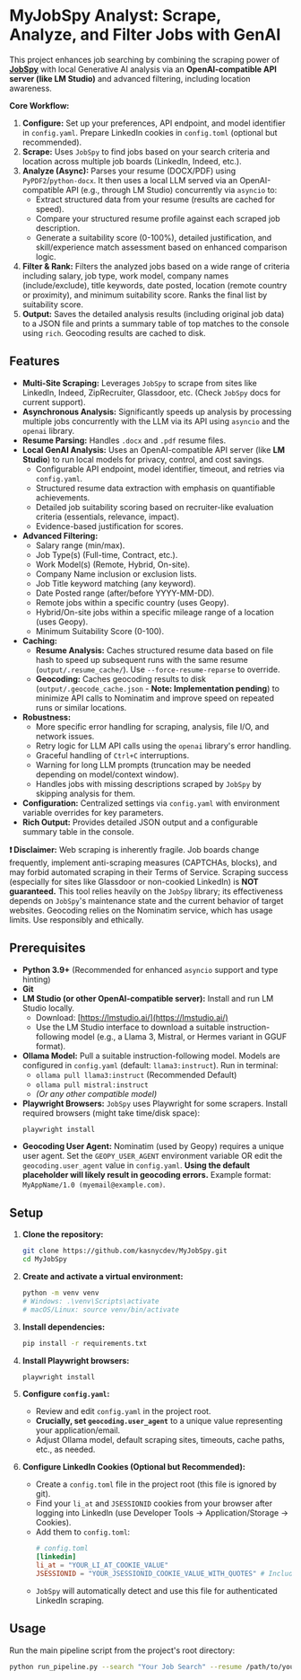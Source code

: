 # MyJobSpy Analyst: Scrape, Analyze, and Filter Jobs with GenAI

This project enhances job searching by combining the scraping power of **[JobSpy](https://github.com/speedyapply/JobSpy)** with local Generative AI analysis via an **OpenAI-compatible API server (like LM Studio)** and advanced filtering, including location awareness.

**Core Workflow:**

1.  **Configure:** Set up your preferences, API endpoint, and model identifier in `config.yaml`. Prepare LinkedIn cookies in `config.toml` (optional but recommended).
2.  **Scrape:** Uses `JobSpy` to find jobs based on your search criteria and location across multiple job boards (LinkedIn, Indeed, etc.).
3.  **Analyze (Async):** Parses your resume (DOCX/PDF) using `PyPDF2`/`python-docx`. It then uses a local LLM served via an OpenAI-compatible API (e.g., through LM Studio) concurrently via `asyncio` to:
    *   Extract structured data from your resume (results are cached for speed).
    *   Compare your structured resume profile against each scraped job description.
    *   Generate a suitability score (0-100%), detailed justification, and skill/experience match assessment based on enhanced comparison logic.
4.  **Filter & Rank:** Filters the analyzed jobs based on a wide range of criteria including salary, job type, work model, company names (include/exclude), title keywords, date posted, location (remote country or proximity), and minimum suitability score. Ranks the final list by suitability score.
5.  **Output:** Saves the detailed analysis results (including original job data) to a JSON file and prints a summary table of top matches to the console using `rich`. Geocoding results are cached to disk.

## Features

*   **Multi-Site Scraping:** Leverages `JobSpy` to scrape from sites like LinkedIn, Indeed, ZipRecruiter, Glassdoor, etc. (Check `JobSpy` docs for current support).
*   **Asynchronous Analysis:** Significantly speeds up analysis by processing multiple jobs concurrently with the LLM via its API using `asyncio` and the `openai` library.
*   **Resume Parsing:** Handles `.docx` and `.pdf` resume files.
*   **Local GenAI Analysis:** Uses an OpenAI-compatible API server (like **LM Studio**) to run local models for privacy, control, and cost savings.
    *   Configurable API endpoint, model identifier, timeout, and retries via `config.yaml`.
    *   Structured resume data extraction with emphasis on quantifiable achievements.
    *   Detailed job suitability scoring based on recruiter-like evaluation criteria (essentials, relevance, impact).
    *   Evidence-based justification for scores.
*   **Advanced Filtering:**
    *   Salary range (min/max).
    *   Job Type(s) (Full-time, Contract, etc.).
    *   Work Model(s) (Remote, Hybrid, On-site).
    *   Company Name inclusion or exclusion lists.
    *   Job Title keyword matching (any keyword).
    *   Date Posted range (after/before YYYY-MM-DD).
    *   Remote jobs within a specific country (uses Geopy).
    *   Hybrid/On-site jobs within a specific mileage range of a location (uses Geopy).
    *   Minimum Suitability Score (0-100).
*   **Caching:**
    *   **Resume Analysis:** Caches structured resume data based on file hash to speed up subsequent runs with the same resume (`output/.resume_cache/`). Use `--force-resume-reparse` to override.
    *   **Geocoding:** Caches geocoding results to disk (`output/.geocode_cache.json` - **Note: Implementation pending**) to minimize API calls to Nominatim and improve speed on repeated runs or similar locations.
*   **Robustness:**
    *   More specific error handling for scraping, analysis, file I/O, and network issues.
    *   Retry logic for LLM API calls using the `openai` library's error handling.
    *   Graceful handling of `Ctrl+C` interruptions.
    *   Warning for long LLM prompts (truncation may be needed depending on model/context window).
    *   Handles jobs with missing descriptions scraped by `JobSpy` by skipping analysis for them.
*   **Configuration:** Centralized settings via `config.yaml` with environment variable overrides for key parameters.
*   **Rich Output:** Provides detailed JSON output and a configurable summary table in the console.

**❗ Disclaimer:** Web scraping is inherently fragile. Job boards change frequently, implement anti-scraping measures (CAPTCHAs, blocks), and may forbid automated scraping in their Terms of Service. Scraping success (especially for sites like Glassdoor or non-cookied LinkedIn) is **NOT guaranteed.** This tool relies heavily on the `JobSpy` library; its effectiveness depends on `JobSpy`'s maintenance state and the current behavior of target websites. Geocoding relies on the Nominatim service, which has usage limits. Use responsibly and ethically.

## Prerequisites

*   **Python 3.9+** (Recommended for enhanced `asyncio` support and type hinting)
*   **Git**
*   **LM Studio (or other OpenAI-compatible server):** Install and run LM Studio locally.
    *   Download: [https://lmstudio.ai/](https://lmstudio.ai/)
    *   Use the LM Studio interface to download a suitable instruction-following model (e.g., a Llama 3, Mistral, or Hermes variant in GGUF format).
*   **Ollama Model:** Pull a suitable instruction-following model. Models are configured in `config.yaml` (default: `llama3:instruct`). Run in terminal:
    *   `ollama pull llama3:instruct` (Recommended Default)
    *   `ollama pull mistral:instruct`
    *   *(Or any other compatible model)*
*   **Playwright Browsers:** `JobSpy` uses Playwright for some scrapers. Install required browsers (might take time/disk space):
    ```bash
    playwright install
    ```
*   **Geocoding User Agent:** Nominatim (used by Geopy) requires a unique user agent. Set the `GEOPY_USER_AGENT` environment variable OR edit the `geocoding.user_agent` value in `config.yaml`. **Using the default placeholder will likely result in geocoding errors.** Example format: `MyAppName/1.0 (myemail@example.com)`.

## Setup

1.  **Clone the repository:**
    ```bash
    git clone https://github.com/kasnycdev/MyJobSpy.git
    cd MyJobSpy
    ```

2.  **Create and activate a virtual environment:**
    ```bash
    python -m venv venv
    # Windows: .\venv\Scripts\activate
    # macOS/Linux: source venv/bin/activate
    ```

3.  **Install dependencies:**
    ```bash
    pip install -r requirements.txt
    ```

4.  **Install Playwright browsers:**
    ```bash
    playwright install
    ```

5.  **Configure `config.yaml`:**
    *   Review and edit `config.yaml` in the project root.
    *   **Crucially, set `geocoding.user_agent`** to a unique value representing your application/email.
    *   Adjust Ollama model, default scraping sites, timeouts, cache paths, etc., as needed.

6.  **Configure LinkedIn Cookies (Optional but Recommended):**
    *   Create a `config.toml` file in the project root (this file is ignored by git).
    *   Find your `li_at` and `JSESSIONID` cookies from your browser after logging into LinkedIn (use Developer Tools -> Application/Storage -> Cookies).
    *   Add them to `config.toml`:
        ```toml
        # config.toml
        [linkedin]
        li_at = "YOUR_LI_AT_COOKIE_VALUE"
        JSESSIONID = "YOUR_JSESSIONID_COOKIE_VALUE_WITH_QUOTES" # Include quotes if present
        ```
    *   `JobSpy` will automatically detect and use this file for authenticated LinkedIn scraping.

## Usage

Run the main pipeline script from the project's root directory:

```bash
python run_pipeline.py --search "Your Job Search" --resume /path/to/your/resume.pdf [LOCATION_FLAG] [OPTIONS]